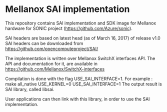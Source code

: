 Mellanox SAI implementation
============================

This repository contains SAI implementation and SDK image for Mellanox hardware for SONIC project (https://github.com/Azure/sonic).

SAI headers are based on latest head (as of March 16, 2017) of release v1.0 SAI headers can be 
downloaded from https://github.com/opencomputeproject/SAI/

The implementation is written over Mellanox SwitchX interfaces API. The API and documentation for it, are available in
https://github.com/Mellanox/SwitchX-interfaces

Compilation is done with the flag USE_SAI_INTERFACE=1.
For example : make all_native USE_KERNEL=0 USE_SAI_INTERFACE=1
The output result is SAI library, called libsai.

User applications can then link with this library, in order to use the SAI implementation.

